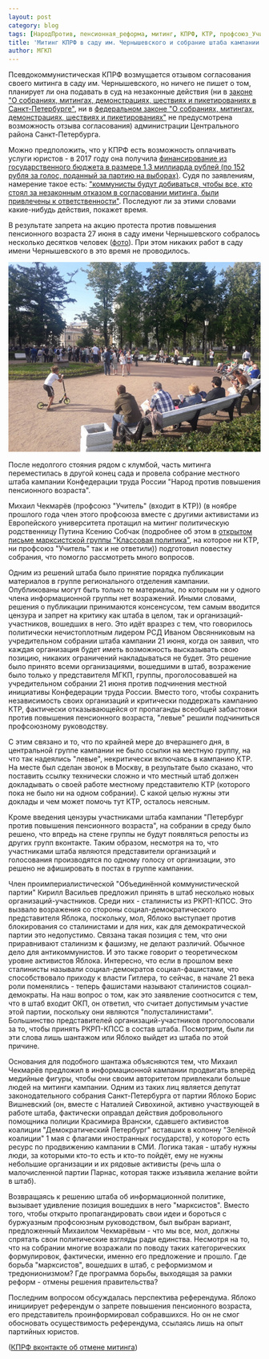 ```yaml
---
layout: post
category: blog
tags: [НародПротив, пенсионная_реформа, митинг, КПРФ, КТР, профсоюз_Учитель, РСД]
title: 'Митинг КПРФ в саду им. Чернышевского и собрание штаба кампании "Народ против повышения пенсионного возраста"'
author: МГКП
---
```


Псевдокоммунистическая КПРФ возмущается отзывом согласования своего митинга в саду им. Чернышевского, но ничего не пишет о том, планирует ли она подавать в суд на незаконные действия (ни в [законе "О собраниях, митингах, демонстрациях, шествиях и пикетированиях в Санкт-Петербурге"](https://www.gov.spb.ru/law?d&nd=891852285), ни в [федеральном законе "О собраниях, митингах, демонстрациях, шествиях и пикетированиях"](https://www.consultant.ru/document/cons_doc_LAW_48103/) не предусмотрена возможность отзыва согласования) администрации Центрального района Санкт-Петербурга.

Можно предположить, что у КПРФ есть возможность оплачивать услуги юристов - в 2017 году она получила [финансирование из государственного бюджета в размере 1,3 миллиарда рублей (по 152 рубля за голос, поданный за партию на выборах)](https://www.newsru.com/russia/15jun2018/parties.html). Судя по заявлениям, намерение такое есть: ["коммунисты будут добиваться, чтобы все, кто стоял за незаконным отказом в согласовании митинга, были привлечены к ответственности"](https://vk.com/wall-20973472_12856). Последуют ли за этими словами какие-нибудь действия, покажет время.

В результате запрета на акцию протеста против повышения пенсионного возраста 27 июня в саду имени Чернышевского собралось несколько десятков человек ([фото](http://konkretno.ru/sity_obshestvo/109845-protestuyushhix-protiv-pensionnoj-reformy-v-peterburge-zamenili-spectexnikoj.html)).
При этом никаких работ в саду имени Чернышевского в это время не проводилось.

![Фото схода в саду имени Чернышевского 27 июня 2018 года](/images/mitingkprf20180627.jpg)

После недолгого стояния рядом с клумбой, часть митинга переместилась в другой конец сада и провела собрание местного штаба кампании Конфедерации труда России "Народ против повышения пенсионного возраста".

Михаил Чекмарёв (профсоюз "Учитель" (входит в КТР)) (в ноябре прошлого года член этого профсоюза вместе с другими активистами из Европейского университета протащил на митинг политическую родственницу Путина Ксению Собчак (подробнее об этом в [открытом письме марксистской группы "Классовая политика"](https://mgkp.github.io/blog/2018/01/06/openletter), на которое ни КТР, ни профсоюз "Учитель" так и не ответили)) подготовил повестку собрания, что помогло рассмотреть много вопросов.

Одним из решений штаба было принятие порядка публикации материалов в группе регионального отделения кампании. Опубликованы могут быть только те материалы, по которым ни у одного члена информационной группы нет возражений. Иными словами, решения о публикации принимаются консенсусом, тем самым вводится цензура и запрет на критику как штаба в целом, так и организаций-участников, вошедших в него. Это идёт вразрез с тем, что говорилось политически нечистоплотным лидером РСД Иваном Овсянниковым на учредительном собрании штаба кампании 21 июня, когда он заявил, что каждая организация будет иметь возможность высказывать свою позицию, никаких ограничений накладываться не будет. Это решение было принято всеми организациями, вошедшими в штаб, возражение было только у представителя МГКП, группы, проголосовавшей на учредительном собрании 21 июня против подчинения местной инициативы Конфедерации труда России. Вместо того, чтобы сохранить независимость своих организаций и критически поддержать кампанию КТР, фактически отказывающейся от пропаганды всеобщей забастовки против повышения пенсионного возраста, "левые" решили подчиниться профсоюзному руководству.

С этим связано и то, что по крайней мере до вчерашнего дня, в центральной группе кампании не было ссылки на местную группу, на что так надеялись "левые", некритически включаясь в кампанию КТР. На месте был сделан звонок в Москву, в результате было сказано, что поставить ссылку технически сложно и что местный штаб должен докладывать о своей работе местному представителю КТР (которого пока не было ни на одном собрании). С какой целью нужны эти доклады и чем может помочь тут КТР, осталось неясным.

Кроме введения цензуры участниками штаба кампании "Петербург против повышения пенсионного возраста", на собрании в среду было решено, что впредь на стене группы не будут появляться репосты из других групп вконтакте. Таким образом, несмотря на то, что участниками штаба являются представители организаций и голосования производятся по одному голосу от организации, это решено не афишировать в постах в группе кампании.

Член проимпериалистической "Объединённой коммунистической партии" Кирилл Васильев предложил принять в штаб несколько новых организаций-участников. Среди них - сталинисты из РКРП-КПСС. Это вызвало возражения со стороны социал-демократического представителя Яблока, поскольку, мол, Яблоко выступает против блокирования со сталинистами и для них, как для демократической партии это недопустимо. Связана такая позиция с тем, что они приравнивают сталинизм к фашизму, не делают различий. Обычное дело для антикоммунистов. И это также говорит о теоретическом уровне активистов Яблока. Интересно, что если в прошлом веке сталинисты называли социал-демократов социал-фашистами, что способствовало приходу к власти Гитлера, то сейчас, в начале 21 века роли поменялись - теперь фашистами называют сталинистов социал-демократы. На наш вопрос о том, как это заявление соотносится с тем, что в штаб входит ОКП, он ответил, что считает допустимым участие этой партии, поскольку они являются "полусталинистами". Большинство представителей организаций-участников проголосовали за то, чтобы принять РКРП-КПСС в состав штаба. Посмотрим, были ли эти слова лишь шантажом или Яблоко выйдет из штаба по этой причине.

Основания для подобного шантажа объясняются тем, что Михаил Чекмарёв предложил в информационной кампании продвигать вперёд медийные фигуры, чтобы они своим авторитетом привлекали больше людей на митинги кампании. Одним из таких лиц является депутат законодательного собрания Санкт-Петербурга от партии Яблоко Борис Вишневский (он, вместе с Наталией Сивохиной, активно участвующей в работе штаба, фактически оправдал действия добровольного помощника полиции Красимира Врански, сдавшего активистов коалиции "Демократический Петербург" вставших в колонну "Зелёной коалиции" 1 мая с флагами иностранных государств), у которого есть ресурс по продвижению кампании в СМИ. Логика такая - штабу нужны люди, за которыми кто-то есть и кто-то пойдёт, ему не нужны небольшие организации и их рядовые активисты (речь шла о малочисленной партии Парнас, которая также изъявила желание войти в штаб).

Возвращаясь к решению штаба об информационной политике, вызывает удивление позиция вошедших в него "марксистов". Вместо того, чтобы открыто пропагандировать свои идеи и бороться с буржуазным профсоюзным руководством, был выбран вариант, предложенный Михаилом Чекмарёвым - что мы все, мол, должны спрятать свои политические взгляды ради единства. Несмотря на то, что на собрании многие возражали по поводу таких категорических формулировок, фактически, именно его предложение и прошло. Где борьба "марксистов", вошедших в штаб, с реформизмом и тредюнионизмом? Где программа борьбы, выходящая за рамки реформ - отмены решения правительства?

Последним вопросом обсуждалась перспектива референдума. Яблоко инициирует референдум о запрете повышения пенсионного возраста, его представитель проинформировал собравшихся. Но он не смог обосновать осуществимость референдума, ссылаясь лишь на опыт партийных юристов.

([КПРФ вконтакте об отмене митинга](https://vk.com/wall-20973472_12789))